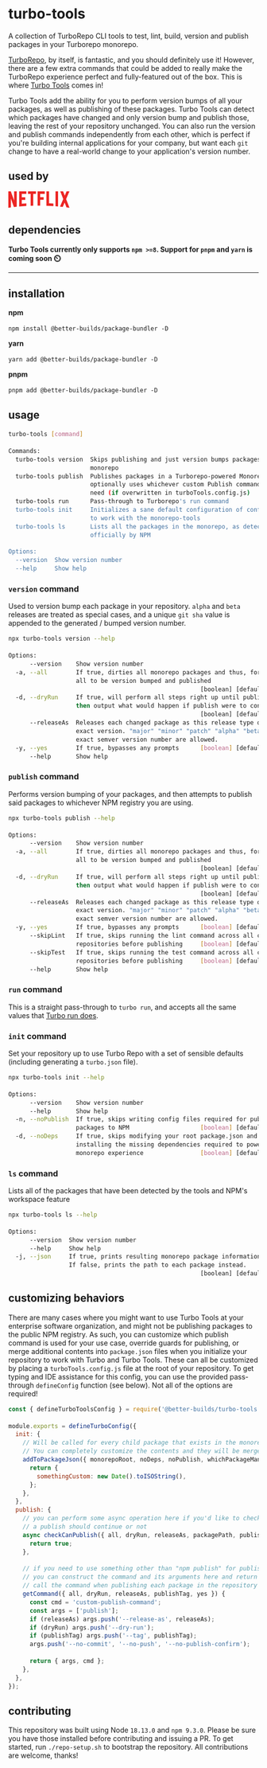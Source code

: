 # turbo-tools
A collection of TurboRepo CLI tools to test, lint, build, version and publish packages in your Turborepo monorepo.

[TurboRepo](https://turbo.build/), by itself, is fantastic, and you should definitely use it! However, there are a few extra commands that could be added to really make the TurboRepo experience perfect and fully-featured out of the box. This is where [Turbo Tools](https://github.com/benduran/turbo-tools) comes in!

Turbo Tools add the ability for you to perform version bumps of all your packages, as well as publishing of these packages. Turbo Tools can detect which packages have changed and only version bump and publish those, leaving the rest of your repository unchanged. You can also run the version and publish commands independently from each other, which is perfect if you're building internal applications for your company, but want each `git` change to have a real-world change to your application's version number.

## used by

![Netflix](./docs/assets/logos/netflix.png)

## dependencies

**Turbo Tools currently only supports `npm >=8`. Support for `pnpm` and `yarn` is coming soon ⏲️**

---

## installation

**npm**

`npm install @better-builds/package-bundler -D`

**yarn**

`yarn add @better-builds/package-bundler -D`

**pnpm**

`pnpm add @better-builds/package-bundler -D`

## usage

```bash
turbo-tools [command]

Commands:
  turbo-tools version  Skips publishing and just version bumps packages in your
                       monorepo
  turbo-tools publish  Publishes packages in a Turborepo-powered Monorepo, and
                       optionally uses whichever custom Publish command you may
                       need (if overwritten in turboTools.config.js)
  turbo-tools run      Pass-through to Turborepo's run command
  turbo-tools init     Initializes a sane default configuration of config files
                       to work with the monorepo-tools
  turbo-tools ls       Lists all the packages in the monorepo, as detected
                       officially by NPM

Options:
  --version  Show version number                                       [boolean]
  --help     Show help                                                 [boolean]
```

### `version` command
Used to version bump each package in your repository. `alpha` and `beta` releases are treated as special cases, and a unique `git sha` value is appended to the generated / bumped version number.

```bash
npx turbo-tools version --help

Options:
      --version    Show version number                                 [boolean]
  -a, --all        If true, dirties all monorepo packages and thus, forces them
                   all to be version bumped and published
                                                      [boolean] [default: false]
  -d, --dryRun     If true, will perform all steps right up until publish, and
                   then output what would happen if publish were to continue
                                                      [boolean] [default: false]
      --releaseAs  Releases each changed package as this release type or as an
                   exact version. "major" "minor" "patch" "alpha" "beta" or an
                   exact semver version number are allowed.             [string]
  -y, --yes        If true, bypasses any prompts      [boolean] [default: false]
      --help       Show help                                           [boolean]
```

### `publish` command
Performs version bumping of your packages, and then attempts to publish said packages to whichever NPM registry you are using.


```bash
npx turbo-tools publish --help

Options:
      --version    Show version number                                 [boolean]
  -a, --all        If true, dirties all monorepo packages and thus, forces them
                   all to be version bumped and published
                                                      [boolean] [default: false]
  -d, --dryRun     If true, will perform all steps right up until publish, and
                   then output what would happen if publish were to continue
                                                      [boolean] [default: false]
      --releaseAs  Releases each changed package as this release type or as an
                   exact version. "major" "minor" "patch" "alpha" "beta" or an
                   exact semver version number are allowed.             [string]
  -y, --yes        If true, bypasses any prompts      [boolean] [default: false]
      --skipLint   If true, skips running the lint command across all changed
                   repositories before publishing     [boolean] [default: false]
      --skipTest   If true, skips running the test command across all changed
                   repositories before publishing     [boolean] [default: false]
      --help       Show help                                           [boolean]
```

### `run` command
This is a straight pass-through to `turbo run`, and accepts all the same values that [Turbo run does](https://turbo.build/repo/docs/reference/command-line-reference#turbo-run-task).

### `init` command
Set your repository up to use Turbo Repo with a set of sensible defaults (including generating a `turbo.json` file).

```bash
npx turbo-tools init --help

Options:
      --version    Show version number                                 [boolean]
      --help       Show help                                           [boolean]
  -n, --noPublish  If true, skips writing config files required for publishing
                   packages to NPM                    [boolean] [default: false]
  -d, --noDeps     If true, skips modifying your root package.json and
                   installing the missing dependencies required to power your
                   monorepo experience                [boolean] [default: false]
```

### `ls` command
Lists all of the packages that have been detected by the tools and NPM's workspace feature

```bash
npx turbo-tools ls --help

Options:
      --version  Show version number                                   [boolean]
      --help     Show help                                             [boolean]
  -j, --json     If true, prints resulting monorepo package information as JSON.
                 If false, prints the path to each package instead.
                                                      [boolean] [default: false]
```

## customizing behaviors

There are many cases where you might want to use Turbo Tools at your enterprise software organization, and might not be publishing packages to the public NPM registry. As such, you can customize which publish command is used for your use case, override guards for publishing, or merge additional contents into `package.json` files when you initialize your repository to work with Turbo and Turbo Tools. These can all be customized by placing a `turboTools.config.js` file at the root of your repository. To get typing and IDE assistance for this config, you can use the provided pass-through `defineConfig` function (see below). Not all of the options are required!

```javascript
const { defineTurboToolsConfig } = require('@better-builds/turbo-tools');

module.exports = defineTurboConfig({
  init: {
    // Will be called for every child package that exists in the monorepo when "init" is called.
    // You can completely customize the contents and they will be merged in with Turbo Tools' defaults
    addToPackageJson({ monorepoRoot, noDeps, noPublish, whichPackageManager }) {
      return {
        somethingCustom: new Date().toISOString(),
      };
    },
  },
  publish: {
    // you can perform some async operation here if you'd like to check whether
    // a publish should continue or not
    async checkCanPublish({ all, dryRun, releaseAs, packagePath, publishTag, yes }) {
      return true;
    },

    // if you need to use something other than "npm publish" for publishing your packages,
    // you can construct the command and its arguments here and return them to have Turbo Tools
    // call the command when publishing each package in the repository
    getCommand({ all, dryRun, releaseAs, publishTag, yes }) {
      const cmd = 'custom-publish-command';
      const args = ['publish'];
      if (releaseAs) args.push('--release-as', releaseAs);
      if (dryRun) args.push('--dry-run');
      if (publishTag) args.push('--tag', publishTag);
      args.push('--no-commit', '--no-push', '--no-publish-confirm');

      return { args, cmd };
    },
  },
});
```

## contributing

This repository was built using Node `18.13.0` and `npm 9.3.0`. Please be sure you have those installed before contributing and issuing a PR. To get started, run `./repo-setup.sh` to bootstrap the repository. All contributions are welcome, thanks!
